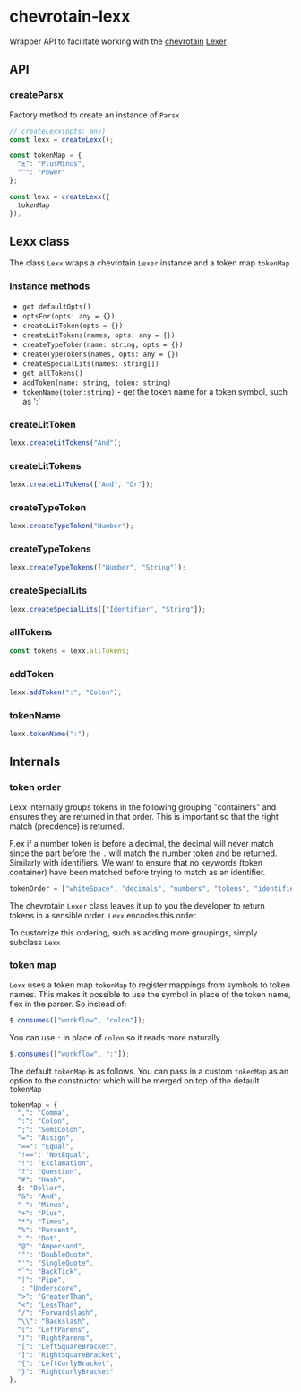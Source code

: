 # chevrotain-lexx

Wrapper API to facilitate working with the [chevrotain](https://github.com/SAP/chevrotain) [Lexer](https://sap.github.io/chevrotain/docs/tutorial/step1_lexing.html)

## API

### createParsx

Factory method to create an instance of `Parsx`

```ts
// createLexx(opts: any)
const lexx = createLexx();

const tokenMap = {
  "±": "PlusMinus",
  "^": "Power"
};

const lexx = createLexx({
  tokenMap
});
```

## Lexx class

The class `Lexx` wraps a chevrotain `Lexer` instance and a token map `tokenMap`

### Instance methods

- `get defaultOpts()`
- `optsFor(opts: any = {})`
- `createLitToken(opts = {})`
- `createLitTokens(names, opts: any = {})`
- `createTypeToken(name: string, opts = {})`
- `createTypeTokens(names, opts: any = {})`
- `createSpecialLits(names: string[])`
- `get allTokens()`
- `addToken(name: string, token: string)`
- `tokenName(token:string)` - get the token name for a token symbol, such as ':'

### createLitToken

```ts
lexx.createLitTokens("And");
```

### createLitTokens

```ts
lexx.createLitTokens(["And", "Or"]);
```

### createTypeToken

```ts
lexx.createTypeToken("Number");
```

### createTypeTokens

```ts
lexx.createTypeTokens(["Number", "String"]);
```

### createSpecialLits

```ts
lexx.createSpecialLits(["Identifier", "String"]);
```

### allTokens

```ts
const tokens = lexx.allTokens;
```

### addToken

```ts
lexx.addToken(":", "Colon");
```

### tokenName

```ts
lexx.tokenName(":");
```

## Internals

### token order

Lexx internally groups tokens in the following grouping "containers" and ensures they are returned
in that order. This is important so that the right match (precdence) is returned.

F.ex if a number token is before a decimal, the decimal will never match since the part before the `.` will match the number token and be returned. Similarly with identifiers. We want to ensure that no keywords (token container) have been matched before trying to match as an identifier.

```ts
tokenOrder = ["whiteSpace", "decimals", "numbers", "tokens", "identifiers"];
```

The chevrotain `Lexer` class leaves it up to you the developer to return tokens in a sensible order. `Lexx` encodes this order.

To customize this ordering, such as adding more groupings, simply subclass `Lexx`

### token map

`Lexx` uses a token map `tokenMap` to register mappings from symbols to token names.
This makes it possible to use the symbol in place of the token name, f.ex in the parser.
So instead of:

```ts
$.consumes(["workflow", "colon"]);
```

You can use `:` in place of `colon` so it reads more naturally.

```ts
$.consumes(["workflow", ":"]);
```

The default `tokenMap` is as follows. You can pass in a custom `tokenMap` as an option to the constructor which will be merged on top of the default `tokenMap`

```ts
tokenMap = {
  ",": "Comma",
  ":": "Colon",
  ";": "SemiColon",
  "=": "Assign",
  "==": "Equal",
  "!==": "NotEqual",
  "!": "Exclamation",
  "?": "Question",
  "#": "Hash",
  $: "Dollar",
  "&": "And",
  "-": "Minus",
  "+": "Plus",
  "*": "Times",
  "%": "Percent",
  ".": "Dot",
  "@": "Ampersand",
  '"': "DoubleQuote",
  "'": "SingleQuote",
  "`": "BackTick",
  "|": "Pipe",
  _: "Underscore",
  ">": "GreaterThan",
  "<": "LessThan",
  "/": "Forwardslash",
  "\\": "Backslash",
  "(": "LeftParens",
  ")": "RightParens",
  "[": "LeftSquareBracket",
  "]": "RightSquareBracket",
  "{": "LeftCurlyBracket",
  "}": "RightCurlyBracket"
};
```
